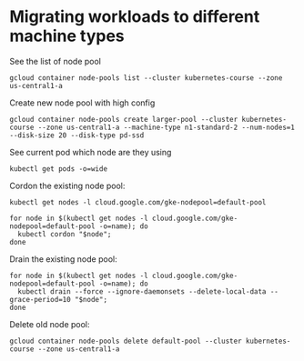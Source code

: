 # Migrating workloads to different machine types


See the list of node pool
```
gcloud container node-pools list --cluster kubernetes-course --zone us-central1-a
```

Create new node pool with high config
```
gcloud container node-pools create larger-pool --cluster kubernetes-course --zone us-central1-a --machine-type n1-standard-2 --num-nodes=1 --disk-size 20 --disk-type pd-ssd
```

See current pod which node are they using
```
kubectl get pods -o=wide
```

Cordon the existing node pool:
```
kubectl get nodes -l cloud.google.com/gke-nodepool=default-pool
```
```
for node in $(kubectl get nodes -l cloud.google.com/gke-nodepool=default-pool -o=name); do
  kubectl cordon "$node";
done
```

Drain the existing node pool:
```
for node in $(kubectl get nodes -l cloud.google.com/gke-nodepool=default-pool -o=name); do
  kubectl drain --force --ignore-daemonsets --delete-local-data --grace-period=10 "$node";
done
```

Delete old node pool:
```
gcloud container node-pools delete default-pool --cluster kubernetes-course --zone us-central1-a
```
